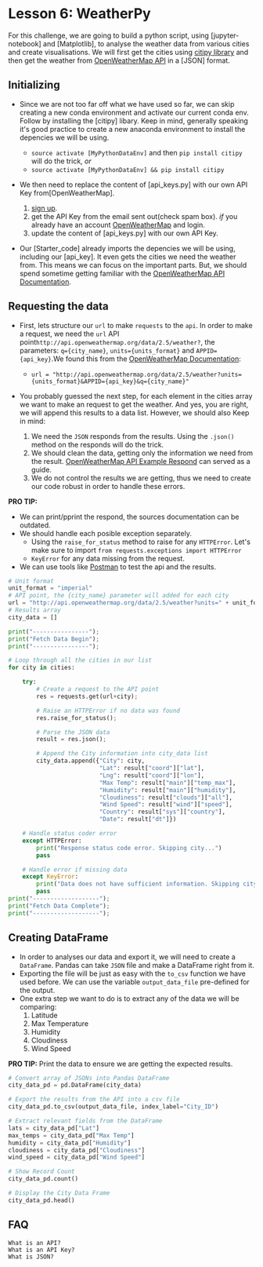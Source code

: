 # Lesson 6: WeatherPy #

For this challenge, we are going to build a python script, using [jupyter-notebook] and [Matplotlib], to analyse the weather data from various cities and create visualisations. We will first get the cities using [citipy library](https://pypi.python.org/pypi/citipy) and then get the weather from [OpenWeatherMap API](https://openweathermap.org/api) in a [JSON] format.
 
## Initializing

* Since we are not too far off what we have used so far, we can skip creating a new conda environment and activate our current conda env. Follow by installing the [citipy] libary. Keep in mind, generally speaking it's good practice to create a new anaconda environment to install the depencies we will be using. 
  * `source activate [MyPythonDataEnv]` and then `pip install citipy` will do the trick, *or*
  * `source activate [MyPythonDataEnv] && pip install citipy`
* We then need to replace the content of [api_keys.py] with our own API Key from[OpenWeatherMap].
    1) [sign up](https://home.openweathermap.org/users/sign_up).
    2) get the API Key from the email sent out(check spam box). *if* you already have an account [OpenWeatherMap](https://home.openweathermap.org/api_keys) and login.
    3) update the content of [api_keys.py] with our own API Key.

* Our [Starter_code] already imports the depencies we will be using, including our [api_key]. It even gets the cities we need the weather from. This means we can focus on the important parts. But, we should spend sometime getting familiar with the [OpenWeatherMap API Documentation](https://openweathermap.org/current).


## Requesting the data

* First, lets structure our `url` to make `requests` to the `api`. In order to make a request, we need the `url` API point`http://api.openweathermap.org/data/2.5/weather?`, the parameters: `q={city_name}`, `units={units_format}` and `APPID={api_key}`.We found this from the [OpenWeatherMap Documentation]("https://openweathermap.org/current"):
  * `url = "http://api.openweathermap.org/data/2.5/weather?units={units_format}&APPID={api_key}&q={city_name}"`
  
* You probably guessed the next step, for each element in the cities array we want to make an request to get the weather. And yes, you are right, we will append this results to a data list. However, we should also Keep in mind:
  1) We need the `JSON` responds from the results. Using the `.json()` method on the responds will do the trick.
  2) We should clean the data, getting only the information we need from the result. [OpenWeatherMap API Example Respond](https://samples.openweathermap.org/data/2.5/forecast?q=M%C3%BCnchen,DE&appid=b6907d289e10d714a6e88b30761fae22) can served as a guide.
  3) We do not control the results we are getting, thus we need to create our code robust in order to handle these errors.
   
**PRO TIP:**
  * We can print/pprint the respond, the sources documentation can be outdated.
  * We should handle each posible exception separately.
    * Using the `raise_for_status` method to raise for any `HTTPError`. Let's make sure to import `from requests.exceptions import HTTPError`
    * `KeyError` for any data missing from the request.
  * We can use tools like [Postman](https://www.getpostman.com/) to test the api and the results.

```python
# Unit format
unit_format = "imperial"
# API point, the {city_name} parameter will added for each city 
url = "http://api.openweathermap.org/data/2.5/weather?units=" + unit_format + "&APPID=" + api_key + "&q=" 
# Results array
city_data = []

print("----------------");
print("Fetch Data Begin");
print("----------------");

# Loop through all the cities in our list
for city in cities:

    try:
        # Create a request to the API point
        res = requests.get(url+city);

        # Raise an HTTPError if no data was found
        res.raise_for_status();

        # Parse the JSON data
        result = res.json();

        # Append the City information into city_data list
        city_data.append({"City": city, 
                          "Lat": result["coord"]["lat"], 
                          "Lng": result["coord"]["lon"], 
                          "Max Temp": result["main"]["temp_max"],
                          "Humidity": result["main"]["humidity"],
                          "Cloudiness": result["clouds"]["all"],
                          "Wind Speed": result["wind"]["speed"],
                          "Country": result["sys"]["country"],
                          "Date": result["dt"]})

    # Handle status coder error
    except HTTPError:
        print("Response status code error. Skipping city...")
        pass

    # Handle error if missing data
    except KeyError:
        print("Data does not have sufficient information. Skipping city...")
        pass
print("-------------------");
print("Fetch Data Complete");
print("-------------------");
```
## Creating DataFrame

* In order to analyses our data and export it, we will need to create a `DataFrame`. Pandas can take `JSON` file and make a DataFrame right from it.
* Exporting the file will be just as easy with the `to_csv` function we have used before. We can use the variable `output_data_file` pre-defined for the output. 
* One extra step we want to do is to extract any of the data we will be comparing:
  1)  Latitude
  2)  Max Temperature
  3)  Humidity
  4)  Cloudiness
  5)  Wind Speed
   
**PRO TIP:** Print the data to ensure we are getting the expected results.

```python
# Convert array of JSONs into Pandas DataFrame
city_data_pd = pd.DataFrame(city_data)

# Export the results from the API into a csv file
city_data_pd.to_csv(output_data_file, index_label="City_ID")

# Extract relevant fields from the DataFrame
lats = city_data_pd["Lat"]
max_temps = city_data_pd["Max Temp"]
humidity = city_data_pd["Humidity"]
cloudiness = city_data_pd["Cloudiness"]
wind_speed = city_data_pd["Wind Speed"]

# Show Record Count
city_data_pd.count()

# Display the City Data Frame
city_data_pd.head()
```


##  FAQ
    What is an API?
    What is an API Key?
    What is JSON?

